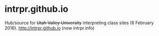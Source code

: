 # intrpr.github.io
Hub/source for <s>Utah Valley University</s> interpreting class sites (6 February 2016). http://intrpr.github.io (now intrpr.info)
